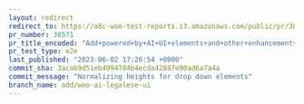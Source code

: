 ```yaml
---
layout: redirect
redirect_to: https://a8c-woo-test-reports.s3.amazonaws.com/public/pr/38571/e2e/index.html
pr_number: 38571
pr_title_encoded: "Add+powered+by+AI+UI+elements+and+other+enhancements"
pr_test_type: e2e
last_published: "2023-06-02 17:26:54 +0000"
commit_sha: 3acab9d51eb4994784b4ecda42887e90ad6a7a4a
commit_message: "Normalizing heights for drop down elements"
branch_name: add/woo-ai-legalese-ui
---
```

